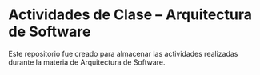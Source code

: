 # Actividades de Clase – Arquitectura de Software

Este repositorio fue creado para almacenar las actividades realizadas durante la materia de Arquitectura de Software.
